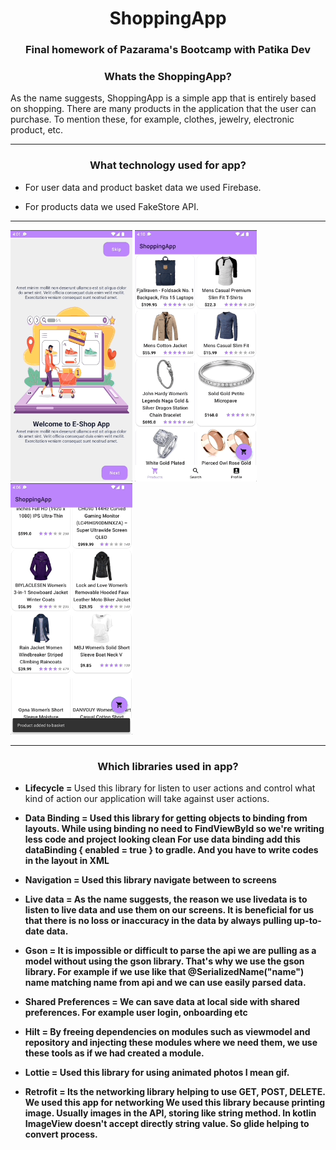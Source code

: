 <h1 align="center">ShoppingApp</h1>
<h3 align="center">Final homework of Pazarama's Bootcamp with Patika Dev</h3>

<h3 align="center">Whats the ShoppingApp?</h3>

As the name suggests, ShoppingApp is a simple app that is entirely based on shopping.
There are many products in the application that the user can purchase. To mention these, for example, clothes, jewelry, electronic product, etc.

<hr>
<h3 align="center">What technology used for app?</h3>


- For user data and product basket data we used Firebase. 

- For products data we used FakeStore API. 

<hr>
<p float="left">

<img src="https://github.com/suleymanuren/ShoppingApp/blob/main/ReadMeAssets/onboardLogin.gif" width="195"/>
<img src="https://github.com/suleymanuren/ShoppingApp/blob/main/ReadMeAssets/userLoginLogout.gif" width="195"/>
<img src="https://github.com/suleymanuren/ShoppingApp/blob/main/ReadMeAssets/productBasket.gif" width="195"/>
</p>

<hr>

<h3 align="center">Which libraries used in app?</h3>

- <b> Lifecycle = </b> Used this library for listen to user actions and control what kind of action our application will take against user actions.
- <b>Data Binding = Used this library for getting objects to binding from layouts. While using binding no need to FindViewById so we're writing less code and project looking clean
For use data binding add this <b>dataBinding {
    enabled = true
}</b> to gradle. And you have to write codes in the layout in XML
- <b>Navigation = Used this library navigate between to screens
- <b> Live data =</b> As the name suggests, the reason we use livedata is to listen to live data and use them on our screens. It is beneficial for us that there is no loss or inaccuracy in the data by always pulling up-to-date data.
- <b>Gson = </b> It is impossible or difficult to parse the api we are pulling as a model without using the gson library. That's why we use the gson library. For example if we use like that <b>
@SerializedName("name")</b> name matching name from api and we can use easily parsed data.
- <b>Shared Preferences = </b> We can save data at local side with shared preferences. For example user login, onboarding etc
- <b>Hilt = </b> By freeing dependencies on modules such as viewmodel and repository and injecting these modules where we need them, we use these tools as if we had created a module.

- <b>Lottie = </b> Used this library for using animated photos I mean gif. 

- <b>Retrofit = </b> Its the networking library helping to use GET, POST, DELETE. We used this app for networking
We used this library because printing image. Usually images in the API, storing like string method. In kotlin ImageView doesn't accept directly string value. So glide helping to convert process.
